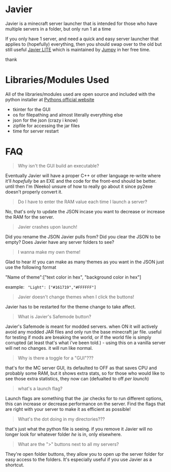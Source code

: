 # Javier
Javier is a minecraft server launcher that is intended for those who have multiple servers in a folder, but only run 1 at a time

If you only have 1 server, and need a quick and easy server launcher that applies to (hopefully) everything, then you should swap over to the old but still useful [Javier LITE](https://github.com/Neeko-iko/JavierLauncher/tree/LITE) which is maintained by [Jumpy](https://www.github.com/jumpyvonvagabond) in her free time.

thank


# Libraries/Modules Used
All of the libraries/modules used are open source and included with the python installer at [Pythons official website](https://python.org)

 - tkinter for the GUI
 - os for filepathing and almost literally everything else 
 - json for the json (crazy i know)
 - zipfile for accessing the jar files
 - time for server restart



# FAQ

> Why isn't the GUI build an executable?

Eventually Javier will have a proper C++ or other language re-write where it'll _hopefully_ be an EXE and the code for the front-end should be better.
until then I'm (Neeko) unsure of how to really go about it since py2exe doesn't properly convert it.

> Do I have to enter the RAM value each time I launch a server?
 
No, that's only to update the JSON incase you want to decrease or increase the RAM for the server.
 
 
> Javier crashes upon launch!

Did you rename the JSON Javier pulls from?  Did you clear the JSON to be empty?  Does Javier have any server folders to see?

  
  
  
> I wanna make my own theme!

Glad to hear it! you can make as many themes as you want in the JSON just use the following format
  
  "Name of theme":["text color in hex", "background color in hex"]
  
  example: 
  ` "Light": ["#161719","#FFFFFF"]`
  
  
  
  
> Javier doesn't change themes when I click the buttons!

  Javier has to be restarted for the theme change to take affect. 

> What is Javier's Safemode button?

 Javier's Safemode is meant for modded servers.  when ON it will actively avoid any modded JAR files and only run the base minecraft jar file.  useful for testing if mods are breaking the world, or if the world file is simply corrupted (at least that's what i've been told.)   - using this on a vanilla server will net no changes.  it will run like normal.

> Why is there a toggle for a "GUI"???

that's for the MC server GUI, its defaulted to OFF as that saves CPU and probably some RAM, but it shows extra stats, so for those who would like to see those extra statistics, they now can  (defualted to off *per launch*)

> what's a launch flag?

Launch flags are something that the .jar checks for to run different options, this can increase or decrease performance on the server.  Find the flags that are right with your server to make it as efficient as possible!

> What's the dot doing in my directories???

that's just what the python file is seeing.  if you remove it Javier will no longer look for whatever folder *he* is in, only elsewhere.

> What are the ">" buttons next to all my servers?

They're open folder buttons, they allow you to open up the server folder for easy access to the folders.  It's especially useful if you use Javier as a shortcut.

